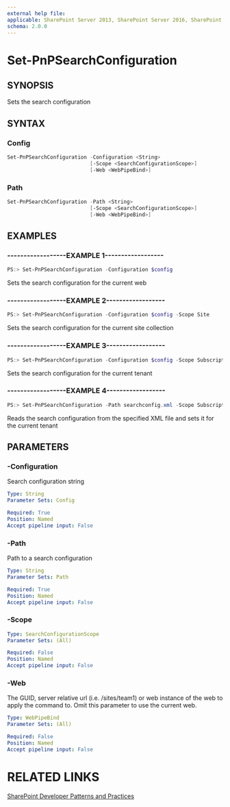 ```yaml
---
external help file:
applicable: SharePoint Server 2013, SharePoint Server 2016, SharePoint Online
schema: 2.0.0
---
```

# Set-PnPSearchConfiguration

## SYNOPSIS
Sets the search configuration

## SYNTAX 

### Config
```powershell
Set-PnPSearchConfiguration -Configuration <String>
                           [-Scope <SearchConfigurationScope>]
                           [-Web <WebPipeBind>]
```

### Path
```powershell
Set-PnPSearchConfiguration -Path <String>
                           [-Scope <SearchConfigurationScope>]
                           [-Web <WebPipeBind>]
```

## EXAMPLES

### ------------------EXAMPLE 1------------------
```powershell
PS:> Set-PnPSearchConfiguration -Configuration $config
```

Sets the search configuration for the current web

### ------------------EXAMPLE 2------------------
```powershell
PS:> Set-PnPSearchConfiguration -Configuration $config -Scope Site
```

Sets the search configuration for the current site collection

### ------------------EXAMPLE 3------------------
```powershell
PS:> Set-PnPSearchConfiguration -Configuration $config -Scope Subscription
```

Sets the search configuration for the current tenant

### ------------------EXAMPLE 4------------------
```powershell
PS:> Set-PnPSearchConfiguration -Path searchconfig.xml -Scope Subscription
```

Reads the search configuration from the specified XML file and sets it for the current tenant

## PARAMETERS

### -Configuration
Search configuration string

```yaml
Type: String
Parameter Sets: Config

Required: True
Position: Named
Accept pipeline input: False
```

### -Path
Path to a search configuration

```yaml
Type: String
Parameter Sets: Path

Required: True
Position: Named
Accept pipeline input: False
```

### -Scope


```yaml
Type: SearchConfigurationScope
Parameter Sets: (All)

Required: False
Position: Named
Accept pipeline input: False
```

### -Web
The GUID, server relative url (i.e. /sites/team1) or web instance of the web to apply the command to. Omit this parameter to use the current web.

```yaml
Type: WebPipeBind
Parameter Sets: (All)

Required: False
Position: Named
Accept pipeline input: False
```

# RELATED LINKS

[SharePoint Developer Patterns and Practices](http://aka.ms/sppnp)